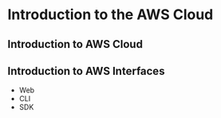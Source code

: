 # Introduction to the AWS Cloud

## Introduction to AWS Cloud

## Introduction to AWS Interfaces

- Web
- CLI
- SDK
